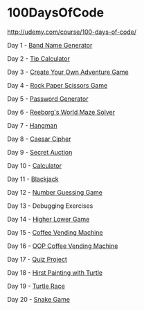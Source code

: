 # 100DaysOfCode

http://udemy.com/course/100-days-of-code/

Day 1 - [Band Name Generator](https://repl.it/@spanglenuts/band-name-generator)

Day 2 - [Tip Calculator](https://repl.it/@spanglenuts/tip-calculator)

Day 3 - [Create Your Own Adventure Game](https://repl.it/@spanglenuts/treasure-island)

Day 4 - [Rock Paper Scissors Game](https://repl.it/@spanglenuts/rock-paper-scissors)

Day 5 - [Password Generator](https://repl.it/@spanglenuts/password-generator)

Day 6 - [Reeborg's World Maze Solver](https://github.com/spanglenuts/100DaysOfCode/blob/main/Day6_ReeborgsWorldMazeSolver.py)

Day 7 - [Hangman](https://repl.it/@spanglenuts/Day-7-Hangman)

Day 8 - [Caesar Cipher](https://repl.it/@spanglenuts/caesar-cipher)

Day 9 - [Secret Auction](https://repl.it/@spanglenuts/blind-auction)

Day 10 - [Calculator](https://repl.it/@spanglenuts/calculator)

Day 11 - [Blackjack](https://repl.it/@spanglenuts/blackjack)

Day 12 - [Number Guessing Game](https://repl.it/@spanglenuts/guess-the-number)

Day 13 - Debugging Exercises

Day 14 - [Higher Lower Game](https://repl.it/@spanglenuts/higher-lower)

Day 15 - [Coffee Vending Machine](https://github.com/spanglenuts/100DaysOfCode/blob/main/Day14_CoffeeMachine.py)

Day 16 - [OOP Coffee Vending Machine](https://repl.it/@spanglenuts/oop-coffee-machine)

Day 17 - [Quiz Project](https://repl.it/@spanglenuts/quiz-game-start)

Day 18 - [Hirst Painting with Turtle](https://repl.it/@spanglenuts/day-18-painting)

Day 19 - [Turtle Race](https://repl.it/@spanglenuts/day-19-turtle)

Day 20 - [Snake Game](https://repl.it/@spanglenuts/Day-20-Snake-Game)
